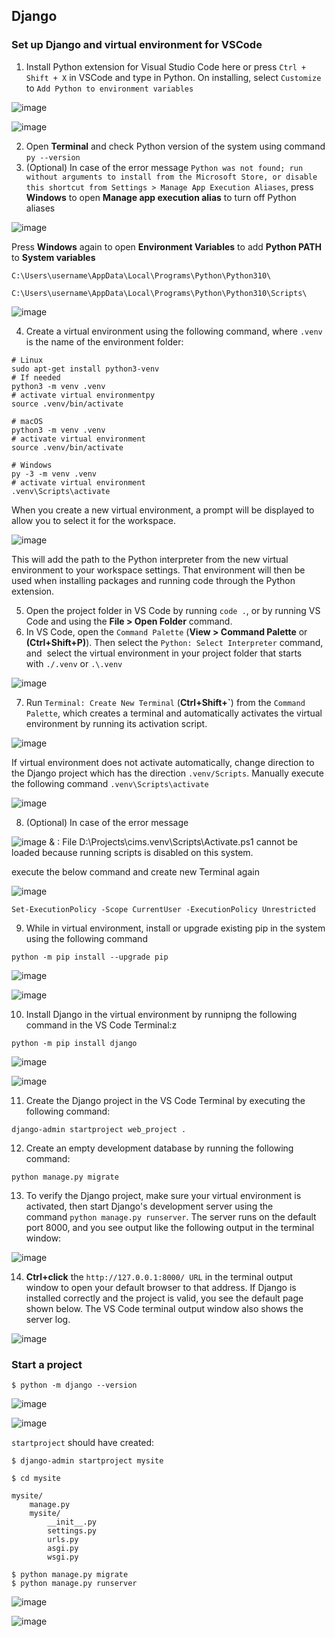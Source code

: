 ## Django

### Set up Django and virtual environment for VSCode

1. Install Python extension for Visual Studio Code here or press ```Ctrl + Shift + X``` in VSCode and type in Python. On installing, select ```Customize``` to ```Add Python to environment variables```

![image](https://user-images.githubusercontent.com/35042430/167447903-df7ec6f8-88dd-42af-89da-d98b3d37c6d8.png)

![image](https://user-images.githubusercontent.com/35042430/167448019-67530f54-d942-4159-9bbc-74c371210c57.png)

2. Open __Terminal__ and check Python version of the system using command ```py --version```
3. (Optional) In case of the error message
```Python was not found; run without arguments to install from the Microsoft Store, or disable this shortcut from Settings > Manage App Execution Aliases```, press __Windows__ to open __Manage app execution alias__ to turn off Python aliases

![image](https://user-images.githubusercontent.com/35042430/167448673-8171d445-3f10-4fd0-9b2c-dc94c999e712.png)

Press __Windows__ again to open __Environment Variables__ to add __Python PATH__ to __System variables__

```C:\Users\username\AppData\Local\Programs\Python\Python310\```

```C:\Users\username\AppData\Local\Programs\Python\Python310\Scripts\```

![image](https://user-images.githubusercontent.com/35042430/167449292-779abfef-8540-48e3-a01c-88188a8a3730.png)

4. Create a virtual environment using the following command, where ```.venv``` is the name of the environment folder:

```{Shell}
# Linux
sudo apt-get install python3-venv
# If needed
python3 -m venv .venv
# activate virtual environmentpy
source .venv/bin/activate

# macOS
python3 -m venv .venv
# activate virtual environment
source .venv/bin/activate

# Windows
py -3 -m venv .venv
# activate virtual environment
.venv\Scripts\activate
```

When you create a new virtual environment, a prompt will be displayed to allow you to select it for the workspace.

![image](https://user-images.githubusercontent.com/35042430/167449514-5704bed8-d9d4-4413-8f50-7b102ab5847e.png)

This will add the path to the Python interpreter from the new virtual environment to your workspace settings. That environment will then be used when installing packages and running code through the Python extension.

5. Open the project folder in VS Code by running ```code .```, or by running VS Code and using the __File > Open Folder__ command.
6. In VS Code, open the ```Command Palette``` (__View > Command Palette__ or __(Ctrl+Shift+P)__). Then select the ```Python: Select Interpreter``` command, and  select the virtual environment in your project folder that starts with ```./.venv``` or ```.\.venv```

![image](https://user-images.githubusercontent.com/35042430/167457807-7144204f-9ee3-4c93-bd89-3c3a4716e255.png)

7. Run ```Terminal: Create New Terminal``` (__Ctrl+Shift+`__) from the ```Command Palette```, which creates a terminal and automatically activates the virtual environment by running its activation script.

![image](https://user-images.githubusercontent.com/35042430/167457935-71eb6862-7cec-498a-bcb9-19e07daaeea3.png)

If virtual environment does not activate automatically, change direction to the Django project which has the direction ```.venv/Scripts```. Manually execute the following command ```.venv\Scripts\activate```

![image](https://user-images.githubusercontent.com/35042430/167458352-e21b83da-d185-4be6-9f02-dd14e1766b4e.png)

8. (Optional) In case of the error message

![image](https://user-images.githubusercontent.com/35042430/167458468-3fc1aaae-caec-425d-a6e8-2efbac4055fb.png)
& : File D:\Projects\cims\.venv\Scripts\Activate.ps1 cannot be loaded because running scripts is disabled on this system.

execute the below command and create new Terminal again

![image](https://user-images.githubusercontent.com/35042430/167458752-a9a76b18-6049-4f84-8f9e-721234b9855d.png)

```{Shell}
Set-ExecutionPolicy -Scope CurrentUser -ExecutionPolicy Unrestricted
```

9. While in virtual environment, install or upgrade existing pip in the system using the following command

```python -m pip install --upgrade pip```

![image](https://user-images.githubusercontent.com/35042430/167459536-6a8ceda2-e36a-418c-970b-3449854f07db.png)

![image](https://user-images.githubusercontent.com/35042430/167459596-e43d295e-588b-449d-9b09-bb27a1fa3a1f.png)

10. Install Django in the virtual environment by runnipng the following command in the VS Code Terminal:z

```python -m pip install django```

![image](https://user-images.githubusercontent.com/35042430/167459701-85cb1152-61dd-431b-9ffe-d208d75b9872.png)

![image](https://user-images.githubusercontent.com/35042430/167459728-b5c6a372-4ff0-4633-a8a9-5ba1610026da.png)

11. Create the Django project in the VS Code Terminal by executing the following command:

```django-admin startproject web_project .```

12. Create an empty development database by running the following command:

```python manage.py migrate```

13. To verify the Django project, make sure your virtual environment is activated, then start Django's development server using the command ```python manage.py runserver```. The server runs on the default port 8000, and you see output like the following output in the terminal window:

![image](https://user-images.githubusercontent.com/35042430/167459889-9bdb3709-a36e-43f0-9117-4deafee98c86.png)

14. __Ctrl+click__ the ```http://127.0.0.1:8000/ URL``` in the terminal output window to open your default browser to that address. If Django is installed correctly and the project is valid, you see the default page shown below. The VS Code terminal output window also shows the server log.

![image](https://user-images.githubusercontent.com/35042430/167460027-c99a6290-26dd-45d8-9a12-c5aaad3ad99b.png)

### Start a project

```{Shell}
$ python -m django --version
```

![image](https://user-images.githubusercontent.com/35042430/167464601-191abec3-fa51-4211-9c4d-b3d6f76a53fd.png)

![image](https://user-images.githubusercontent.com/35042430/167464819-9bab1706-8c48-40fa-9ba5-2a811a55654e.png)

```startproject``` should have created:

```{Shell} 
$ django-admin startproject mysite 
```
```{Shell} 
$ cd mysite
```
```{Shell}
mysite/
    manage.py
    mysite/
        __init__.py
        settings.py
        urls.py
        asgi.py
        wsgi.py
```

```{Shell}
$ python manage.py migrate
$ python manage.py runserver
```

![image](https://user-images.githubusercontent.com/35042430/167465648-2a62f131-f42a-433d-82b9-4eaeb17038b7.png)

![image](https://user-images.githubusercontent.com/35042430/176514733-88939fd9-8bdd-4135-9f93-8de2d6c93007.png)

